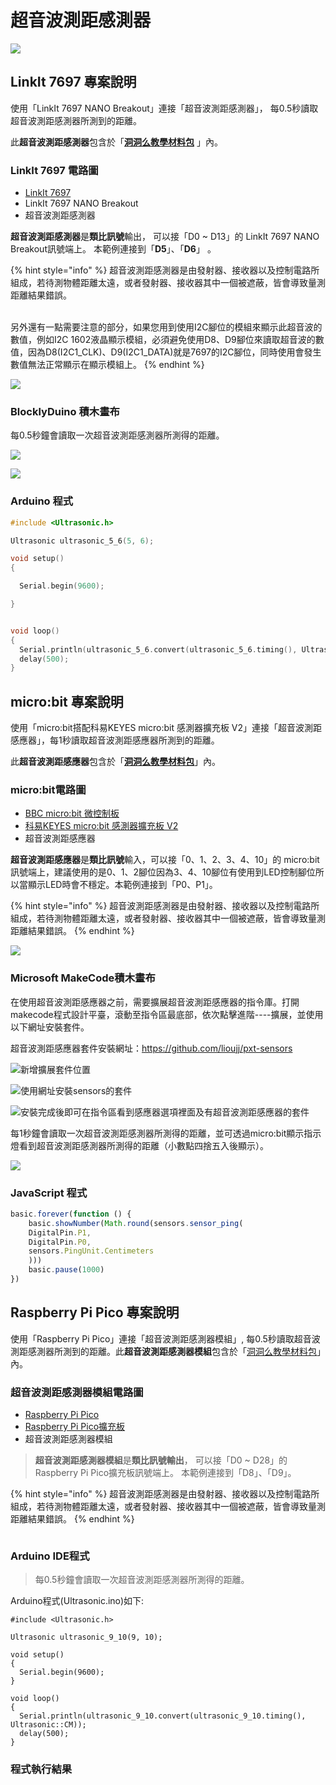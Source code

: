 # 超音波測距感測器

![](../../.gitbook/assets/linkit7697\_ultrasonic\_00.png)

## LinkIt 7697 專案說明

使用「LinkIt 7697 NANO Breakout」連接「超音波測距感測器」， 每0.5秒讀取超音波測距感測器所測到的距離。

此**超音波測距感測器**包含於「[**洞洞么教學材料包**](https://www.robotkingdom.com.tw/product/rk-education-kit-001/) 」內。

### LinkIt 7697 電路圖

* [LinkIt 7697](https://www.robotkingdom.com.tw/product/linkit-7697/)
* LinkIt 7697 NANO Breakout
* 超音波測距感測器

**超音波測距感測器**是**類比訊號**輸出， 可以接「D0 \~ D13」的 LinkIt 7697 NANO Breakout訊號端上。 本範例連接到「**D5**」、「**D6**」 。

{% hint style="info" %}
超音波測距感測器是由發射器、接收器以及控制電路所組成，若待測物體距離太遠，或者發射器、接收器其中一個被遮蔽，皆會導致量測距離結果錯誤。

\
另外還有一點需要注意的部分，如果您用到使用I2C腳位的模組來顯示此超音波的數值，例如I2C 1602液晶顯示模組，必須避免使用D8、D9腳位來讀取超音波的數值，因為D8(I2C1\_CLK)、D9(I2C1\_DATA)就是7697的I2C腳位，同時使用會發生數值無法正常顯示在顯示模組上。
{% endhint %}

![](../../.gitbook/assets/超音波測距感測器1.jpg)

### BlocklyDuino 積木畫布

每0.5秒鐘會讀取一次超音波測距感測器所測得的距離。

![](../../.gitbook/assets/超音波測距感測器2.png)

![](../../.gitbook/assets/linkit7697\_ultrasonic\_03.png)

### Arduino 程式

```c
#include <Ultrasonic.h>

Ultrasonic ultrasonic_5_6(5, 6);

void setup()
{

  Serial.begin(9600);

}


void loop()
{
  Serial.println(ultrasonic_5_6.convert(ultrasonic_5_6.timing(), Ultrasonic::CM));
  delay(500);
}
```

## micro:bit 專案說明

使用「micro:bit搭配科易KEYES micro:bit 感測器擴充板 V2」連接「超音波測距感應器」，每1秒讀取超音波測距感應器所測到的距離。

此**超音波測距感應器**包含於「[**洞洞么教學材料包**](https://www.robotkingdom.com.tw/product/rk-education-kit-001/)」內。

### micro:bit電路圖

* [BBC micro:bit 微控制板  ](https://www.robotkingdom.com.tw/product/bbc-microbit-1/)
* [科易KEYES micro:bit 感測器擴充板 V2  ](https://www.robotkingdom.com.tw/product/keyes-microbit-sensor-breakout-v2/)
* 超音波測距感應器

**超音波測距感應器**是**類比訊號**輸入，可以接「0、1、2、3、4、10」的 micro:bit訊號端上，建議使用的是0、1、2腳位因為3、4、10腳位有使用到LED控制腳位所以當顯示LED時會不穩定。本範例連接到「P0、P1」。

{% hint style="info" %}
超音波測距感測器是由發射器、接收器以及控制電路所組成，若待測物體距離太遠，或者發射器、接收器其中一個被遮蔽，皆會導致量測距離結果錯誤。
{% endhint %}

![](<../../.gitbook/assets/01 (5).JPG>)

### Microsoft MakeCode積木畫布

在使用超音波測距感應器之前，需要擴展超音波測距感應器的指令庫。打開makecode程式設計平臺，滾動至指令區最底部，依次點擊進階----擴展，並使用以下網址安裝套件。

超音波測距感應器套件安裝網址：[https://github.com/lioujj/pxt-sensors](https://github.com/lioujj/pxt-sensors)

![新增擴展套件位置](../../.gitbook/assets/02.jpg)

![使用網址安裝sensors的套件](<../../.gitbook/assets/03 (1) (2).JPG>)

![安裝完成後即可在指令區看到感應器選項裡面及有超音波測距感應器的套件](<../../.gitbook/assets/04 (1).jpg>)

每1秒鐘會讀取一次超音波測距感測器所測得的距離，並可透過micro:bit顯示指示燈看到超音波測距感測器所測得的距離（小數點四捨五入後顯示）。

![](<../../.gitbook/assets/05 (1).JPG>)

### JavaScript 程式

```javascript
basic.forever(function () {
    basic.showNumber(Math.round(sensors.sensor_ping(
    DigitalPin.P1,
    DigitalPin.P0,
    sensors.PingUnit.Centimeters
    )))
    basic.pause(1000)
})
```







## Raspberry Pi Pico 專案說明

使用「Raspberry Pi Pico」連接「超音波測距感測器模組」, 每0.5秒讀取超音波測距感測器所測到的距離。此**超音波測距感測器模組**包含於「[洞洞么教學材料包](https://robotkingdom.com.tw/product/rk-education-kit-001/)」內。



### 超音波測距感測器模組電路圖

* [Raspberry Pi Pico](https://robotkingdom.com.tw/product/raspberry-pi-pico/)[  ](https://www.robotkingdom.com.tw/product/bbc-microbit-1/)
* [Raspberry Pi Pico擴充板](https://robotkingdom.com.tw/product/pipico-education-kit-001/)[  ](https://www.robotkingdom.com.tw/product/keyes-microbit-sensor-breakout-v2/)
* 超音波測距感測器模組

> **超音波測距感測器模組**是**類比訊號輸出**， 可以接「D0 \~ D28」的Raspberry Pi Pico擴充板訊號端上。 本範例連接到「D8」、「D9」。

{% hint style="info" %}
超音波測距感測器是由發射器、接收器以及控制電路所組成，若待測物體距離太遠，或者發射器、接收器其中一個被遮蔽，皆會導致量測距離結果錯誤。
{% endhint %}



<figure><img src="../../.gitbook/assets/image (3) (1).png" alt=""><figcaption></figcaption></figure>



### Arduino IDE程式

> 每0.5秒鐘會讀取一次超音波測距感測器所測得的距離。



Arduino程式(Ultrasonic.ino)如下:

```arduino
#include <Ultrasonic.h>

Ultrasonic ultrasonic_9_10(9, 10);

void setup()
{
  Serial.begin(9600);
}

void loop()
{
  Serial.println(ultrasonic_9_10.convert(ultrasonic_9_10.timing(), Ultrasonic::CM));
  delay(500);
}
```



### 程式執行結果

<figure><img src="../../.gitbook/assets/image (1) (1) (2) (1).png" alt=""><figcaption></figcaption></figure>
